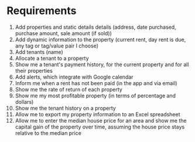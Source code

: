 # Requirements #
  1. Add properties and static details details (address, date purchased, purchase amount, sale amount (if sold))
  1. Add dynamic information to the property (current rent, day rent is due, any tag or tag/value pair I choose)
  1. Add tenants (name)
  1. Allocate a tenant to a property
  1. Show me a tenant's payment history, for the current property and for all their properties
  1. Add alerts, which integrate with Google calendar
  1. Inform me when a rent has not been paid (in the app and via email)
  1. Show me the rate of return of each property
  1. Show me my most profitable property (in terms of percentage and dollars)
  1. Show me the tenant history on a property
  1. Allow me to export my property information to an Excel spreadsheet
  1. Allow me to enter the median house price for an area and show me the capital gain of the property over time, assuming the house price stays relative to the median price